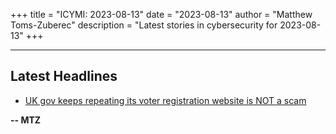 +++
title = "ICYMI: 2023-08-13"
date = "2023-08-13"
author = "Matthew Toms-Zuberec"
description = "Latest stories in cybersecurity for 2023-08-13"
+++

---------------------------------------------------------------------------
## Latest Headlines
- [UK gov keeps repeating its voter registration website is NOT a scam](https://www.bleepingcomputer.com/news/security/uk-gov-keeps-repeating-its-voter-registration-website-is-not-a-scam/)

**-- MTZ**